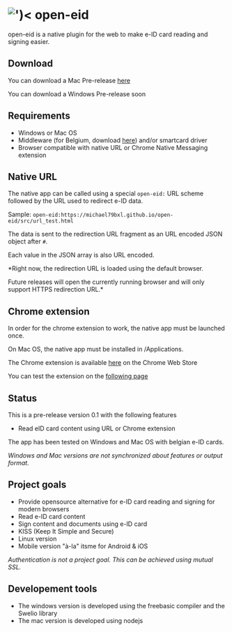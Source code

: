 # ![')&lt;](https://github.com/michael79bxl/open-eid/raw/master/src/chrome/icon48.png "Logo") open-eid

open-eid is a native plugin for the web to make e-ID card reading and signing easier.

## Download

You can download a Mac Pre-release
[here](https://github.com/michael79bxl/open-eid/raw/master/release/Open-eID.dmg)

You can download a Windows Pre-release soon

## Requirements

- Windows or Mac OS
- Middleware (for Belgium, download [here](https://eid.belgium.be/)) and/or smartcard driver
- Browser compatible with native URL or Chrome Native Messaging extension

## Native URL

The native app can be called using a special `open-eid:` URL scheme followed by the URL used to redirect e-ID data.

Sample: `open-eid:https://michael79bxl.github.io/open-eid/src/url_test.html`

The data is sent to the redirection URL fragment as an URL encoded JSON object after `#`.

Each value in the JSON array is also URL encoded.

*Right now, the redirection URL is loaded using the default browser.

Future releases will open the currently running browser and will only support HTTPS redirection URL.*

## Chrome extension

In order for the chrome extension to work, the native app must be launched once.

On Mac OS, the native app must be installed in /Applications.

The Chrome extension is available
[here](https://chrome.google.com/webstore/detail/open-eid/cgdhcnihnfegipidedmkijjkbphakcjo)
on the Chrome Web Store

You can test the extension on the 
[following page](https://michael79bxl.github.io/open-eid/src/chrome_test.html)

## Status

This is a pre-release version 0.1 with the following features

- Read eID card content using URL or Chrome extension

The app has been tested on Windows and Mac OS with belgian e-ID cards.

*Windows and Mac versions are not synchronized about features or output format.*

## Project goals

- Provide opensource alternative for e-ID card reading and signing for modern browsers
- Read e-ID card content
- Sign content and documents using e-ID card
- KISS (Keep It Simple and Secure)
- Linux version
- Mobile version "à-la" itsme for Android & iOS

*Authentication is not a project goal. This can be achieved using mutual SSL.*

## Developement tools

- The windows version is developed using the freebasic compiler and the Swelio library
- The mac version is developed using nodejs